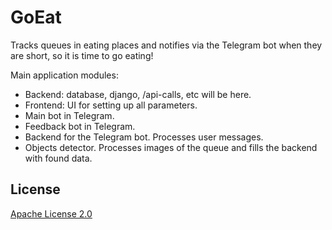 # GoEat
Tracks queues in eating places and notifies via the Telegram bot when they are short, so it is time to go eating!

Main application modules:

- Backend: database, django, /api-calls, etc will be here.
- Frontend: UI for setting up all parameters.
- Main bot in Telegram.
- Feedback bot in Telegram.
- Backend for the Telegram bot. Processes user messages.
- Objects detector. Processes images of the queue and fills the backend with found data.

## License

[Apache License 2.0](LICENSE)
